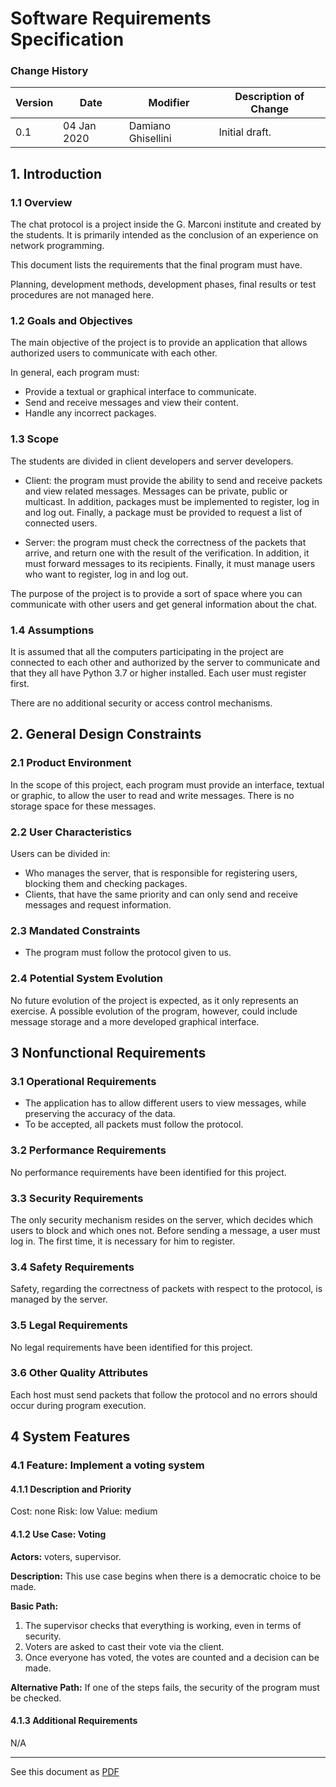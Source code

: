 # Software Requirements Specification
### Change History

| Version | Date        | Modifier           | Description of Change |
| ------- | ----------- | ------------------ | --------------------- |
| 0.1     | 04 Jan 2020 | Damiano Ghisellini | Initial draft.        |

## 1. Introduction

### 1.1 Overview
The chat protocol is a project inside the G. Marconi institute and created by the students.
It is primarily intended as the conclusion of an experience on network programming.

This document lists the requirements that the final program must have.

Planning, development methods, development phases, final results or test procedures are not managed here.

### 1.2 Goals and Objectives 
The main objective of the project is to provide an application that allows authorized users to communicate with each other.

In general, each program must:
- Provide a textual or graphical interface to communicate.
- Send and receive messages and view their content.
- Handle any incorrect packages.

### 1.3 Scope
The students are divided in client developers and server developers.

- Client: the program must provide the ability to send and receive packets and view related messages.
Messages can be private, public or multicast. In addition, packages must be implemented to register, log in and log out. 
Finally, a package must be provided to request a list of connected users.

- Server: the program must check the correctness of the packets that arrive, and return one with the result of the verification. 
In addition, it must forward messages to its recipients.
Finally, it must manage users who want to register, log in and log out.

The purpose of the project is to provide a sort of space where you can communicate with other users and get general information about the chat.

### 1.4 Assumptions
It is assumed that all the computers participating in the project are connected to each other and authorized by the server to communicate and that they all have Python 3.7 or higher installed.
Each user must register first.

There are no additional security or access control mechanisms.


## 2. General Design Constraints

### 2.1 Product Environment
In the scope of this project, each program must provide an interface, textual or graphic, to allow the user to read and write messages.
There is no storage space for these messages.

### 2.2 User Characteristics
Users can be divided in:
- Who manages the server, that is responsible for registering users, blocking them and checking packages.
- Clients, that have the same priority and can only send and receive messages and request information.

### 2.3 Mandated Constraints
- The program must follow the protocol given to us.

### 2.4 Potential System Evolution
No future evolution of the project is expected, as it only represents an exercise.
A possible evolution of the program, however, could include message storage and a more developed graphical interface.


## 3 Nonfunctional Requirements

### 3.1 Operational Requirements
- The application has to allow different users to view messages, while preserving the accuracy of the data.
- To be accepted, all packets must follow the protocol.

### 3.2 Performance Requirements
No performance requirements have been identified for this project.

### 3.3 Security Requirements
The only security mechanism resides on the server, which decides which users to block and which ones not.
Before sending a message, a user must log in. The first time, it is necessary for him to register.

### 3.4 Safety Requirements
Safety, regarding the correctness of packets with respect to the protocol, is managed by the server.

### 3.5 Legal Requirements
No legal requirements have been identified for this project.

### 3.6 Other Quality Attributes
Each host must send packets that follow the protocol and no errors should occur during program execution.


## 4 System Features

### 4.1 Feature: Implement a voting system

#### 4.1.1 Description and Priority
Cost: none
Risk: low
Value: medium

#### 4.1.2 Use Case: Voting
**Actors:** voters, supervisor.

**Description:** This use case begins when there is a democratic choice to be made.

**Basic Path:**
1. The supervisor checks that everything is working, even in terms of security.
2. Voters are asked to cast their vote via the client.
3. Once everyone has voted, the votes are counted and a decision can be made.

**Alternative Path:**
If one of the steps fails, the security of the program must be checked.

#### 4.1.3 Additional Requirements
N/A

---

See this document as [PDF](pdf/software_requirements_specification.pdf)